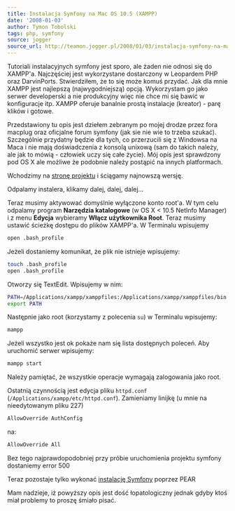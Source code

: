 ```yaml
---
title: Instalacja Symfony na Mac OS 10.5 (XAMPP)
date: '2008-01-03'
author: Tymon Tobolski
tags: php, symfony
source: jogger
source_url: http://teamon.jogger.pl/2008/01/03/instalacja-symfony-na-mac-os-10-5-xampp
---
```


Tutoriali instalacyjnych symfony jest sporo, ale żaden nie odnosi się do XAMPP'a. Najczęściej jest wykorzystane dostarczony w Leopardem PHP oraz DarvinPorts. Stwierdziłem, że to się może komuś przydać. Jak dla mnie XAMPP jest najlepszą (najwygodniejszą) opcją. Wykorzystam go jako serwer developerski a nie produkcyjny więc nie chce mi się bawić w konfiguracje itp. XAMPP oferuje banalnie prostą instalacje (kreator) - parę klików i gotowe.

Przedstawiony tu opis jest dziełem zebranym po mojej drodze przez fora macplug oraz oficjalne forum symfony (jak sie nie wie to trzeba szukać). Szczególnie przydatny będzie dla tych, co przerzucili się z Windowsa na Maca i nie mają doświadczenia z konsolą unixową (sam do takich należy, ale jak to mówią - człowiek uczy się całe życie). Mój opis jest sprawdzony pod OS X ale możliwe że podobnie należy postąpić na innych platformach.

Wchodzimy na <a href="http://www.apachefriends.org/en/xampp-macosx.html">stronę projektu</a> i ściągamy najnowszą wersję.

Odpalamy instalera, klikamy dalej, dalej, dalej...

Teraz musimy aktywować domyślnie wyłączone konto root'a. W tym celu odpalamy program **Narzędzia katalogowe** (w OS X < 10.5 NetInfo Manager) i z menu **Edycja** wybieramy **Włącz użytkownika Root**. Teraz musimy ustawić ścieżkę dostępu do plików XAMPP'a. W Terminalu wpisujemy

```bash
open .bash_profile
```

Jeżeli dostaniemy komunikat, że plik nie istnieje wpisujemy:

```bash
touch .bash_profile
open .bash_profile
```

Otworzy się TextEdit. Wpisujemy w nim:

```bash
PATH=/Applications/xampp/xamppfiles:/Applications/xampp/xamppfiles/bin:$PATH
export PATH
```

Następnie jako root (korzystamy z polecenia `su`) w Terminalu wpisujemy:

```bash
mampp
```

Jeżeli wszystko jest ok pokaże nam się lista dostępnych poleceń. Aby uruchomić serwer wpisujemy:

```bash
mampp start
```

Należy pamiętać, że wszystkie operacje wymagają zalogowania jako root.

Ostatnią czynnością jest edycja pliku `httpd.conf` (`/Applications/xampp/etc/httpd.conf`). Zamieniamy linijkę (u mnie na nieedytowanym pliku 227)

```bash
AllowOverride AuthConfig
```
na:

```bash
AllowOverride All
```
Bez tego najprawdopodobniej przy próbie uruchomienia projektu symfony dostaniemy error 500

Teraz pozostaje tylko wykonać <a href="http://www.symfony-project.org/installation">instalację Symfony</a> poprzez PEAR

Mam nadzieje, iż powyższy opis jest dość łopatologiczny jednak gdyby ktoś miał problemy to proszę śmiało pisać.

